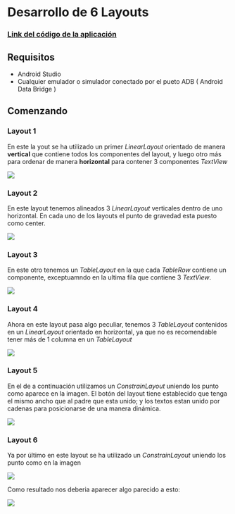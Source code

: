 # Desarrollo de 6 Layouts

### [Link del código de la aplicación](https://github.com/raulop194/TooManyInterfaces-Task6)

## Requisitos
- Android Studio
- Cualquier emulador o simulador conectado por el pueto ADB ( Android Data Bridge )

## Comenzando

### Layout 1
En este la yout se ha utilizado un primer _LinearLayout_ orientado de manera __vertical__ que contiene todos los componentes del layout, y luego otro más para ordenar de manera __horizontal__ para contener 3 componentes _TextView_

![](./resources/layout_1.png)

### Layout 2
En este layout tenemos alineados 3 _LinearLayout_ verticales dentro de uno horizontal. En cada uno de los layouts el punto de gravedad esta puesto como center.

![](./resources/layout_2.png)

### Layout 3
En este otro tenemos un _TableLayout_ en la que cada _TableRow_ contiene un componente, exceptuamndo en la ultima fila que contiene 3 _TextView_.

![](./resources/layout_3.png)

### Layout 4
Ahora en este layout pasa algo peculiar, tenemos 3 _TableLayout_ contenidos en un _LinearLayout_ orientado en horizontal, ya que no es recomendable tener más de 1 columna en un _TableLayout_

![](./resources/layout_4.png)

### Layout 5
En el de a continuación utilizamos un _ConstrainLayout_ uniendo los punto como aparece en la imagen. El botón del layout tiene establecido que tenga el mismo ancho que al padre que esta unido; y los textos estan unido por cadenas para posicionarse de una manera dinámica.

![](./resources/layout_5.png)

### Layout 6
Ya por último en este layout se ha utilizado un _ConstrainLayout_ uniendo los punto como en la imagen

![](./resources/layout_6.png)


Como resultado nos deberia aparecer algo parecido a esto:

![](./resources/resultado.gif)